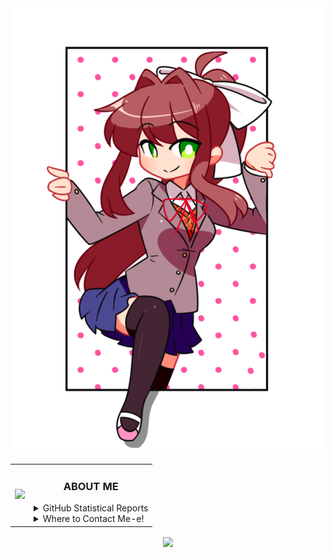 <div align="center">
         <a href="https://namemc.com/Auuki.2">
                <img align="center" src="https://github.com/AwesomeAuuki/AwesomeAuuki/raw/main/images/cupcake.webp">
            </a>
    <table>
        <td>
            <a href="https://spoti.fi/3rqvvVD">
                <img src="https://novatorem-three-sooty.vercel.app/api/spotify">
            </a>
        </td>
        <td>
            <h3 align="center">ABOUT ME</h3>
            <details>
                <summary>GitHub Statistical Reports</summary>
                <p align="center">
                    <img align="center" src="https://bit.ly/3sXVC6v">
                    <img align="center" src="https://bit.ly/2OuIyXl">
                </p>
            </details>
            <details>
                <summary>Where to Contact Me-e!</summary>
                <p align="center">
                    <a href="https://discord.gg/ePmNxnQ">
                        <img align="center" src="https://bit.ly/30m9b3p">
                    </a>
                </p>
                <ul>
                    <li>You can also contact me via <a href="mailto:snowgangers@gmail.com">email</a></li>
                </ul>
            </details>
        </td>
    </table>
    <a href="https://ko-fi.com/auuki">
        <img align="center" src="https://bit.ly/3c9otOD" />
    </a>
</div>
